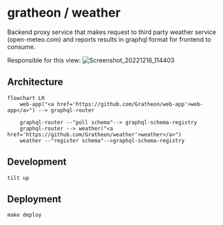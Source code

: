 # gratheon / weather
Backend proxy service that makes request to third party weather service (open-meteo.com) and reports results in graphql format for frontend to consume.

Responsible for this view:
![Screenshot_20221216_114403](https://user-images.githubusercontent.com/445122/208070396-59c2db8c-44e3-494d-a31f-ddd6741459f6.png)


## Architecture

```mermaid
flowchart LR
    web-app("<a href='https://github.com/Gratheon/web-app'>web-app</a>") --> graphql-router
    
    graphql-router --"poll schema"--> graphql-schema-registry
    graphql-router --> weather("<a href='https://github.com/Gratheon/weather'>weather</a>")
    weather --"register schema"-->graphql-schema-registry
```


## Development
```
tilt up
```

## Deployment
```
make deploy
```
